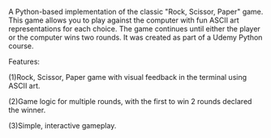 A Python-based implementation of the classic "Rock, Scissor, Paper" game. This game allows you to play against the computer with fun ASCII art representations for each choice. The game continues until either the player or the computer wins two rounds. It was created as part of a Udemy Python course.

Features:

(1)Rock, Scissor, Paper game with visual feedback in the terminal using ASCII art.

(2)Game logic for multiple rounds, with the first to win 2 rounds declared the winner.

(3)Simple, interactive gameplay.
